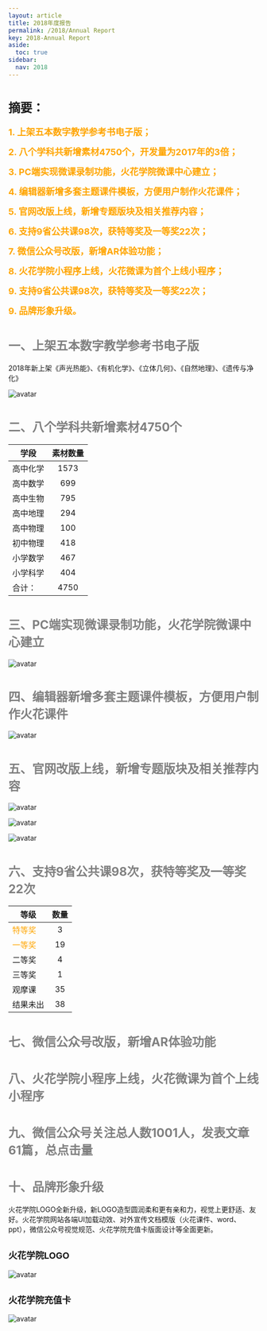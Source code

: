 ```yaml
---
layout: article
title: 2018年度报告
permalink: /2018/Annual Report
key: 2018-Annual Report
aside:
  toc: true
sidebar:
  nav: 2018
---
```


# <font size="5">摘要：</font>

<bro/><bro/>

**<font size="4" color="orange">1. 上架五本数字教学参考书电子版；</font>**

**<font size="4" color="orange">2. 八个学科共新增素材4750个，开发量为2017年的3倍；</font>**

**<font size="4" color="orange">3. PC端实现微课录制功能，火花学院微课中心建立；</font>**

**<font size="4" color="orange">4. 编辑器新增多套主题课件模板，方便用户制作火花课件；</font>**

**<font size="4" color="orange">5. 官网改版上线，新增专题版块及相关推荐内容；</font>**

**<font size="4" color="orange">6. 支持9省公共课98次，获特等奖及一等奖22次；</font>**

**<font size="4" color="orange">7. 微信公众号改版，新增AR体验功能；</font>**

**<font size="4" color="orange">8. 火花学院小程序上线，火花微课为首个上线小程序；</font>**

**<font size="4" color="orange">9. 支持9省公共课98次，获特等奖及一等奖22次；</font>**

**<font size="4" color="orange">9. 品牌形象升级。</font>**


# <font size="5" color="gray">一、上架五本数字教学参考书电子版</font>

2018年新上架《声光热能》、《有机化学》、《立体几何》、《自然地理》、《遗传与净化》

![avatar](images/2018book.png)

# <font size="5" color="gray">二、八个学科共新增素材4750个</font>

| 学段 |  素材数量  | 
|-------------|:------:|
| 高中化学	| 1573 |
| 高中数学	| 699 |
| 高中生物	| 795 |
| 高中地理	| 294 |
| 高中物理	| 100 |
| 初中物理	| 418 |
| 小学数学	| 467 |
| 小学科学	| 404 |
| 合计：| 4750 |

# <font size="5" color="gray">三、PC端实现微课录制功能，火花学院微课中心建立</font>

![avatar](images/2018mc.png)

# <font size="5" color="gray">四、编辑器新增多套主题课件模板，方便用户制作火花课件</font>

![avatar](images/2018templates.png)

# <font size="5" color="gray">五、官网改版上线，新增专题版块及相关推荐内容</font>

![avatar](images/2018website.png)

![avatar](images/2018topic1.png)

![avatar](images/2018content.png)

# <font size="5" color="gray">六、支持9省公共课98次，获特等奖及一等奖22次</font>

| 等级 |  数量  | 
|----------|:------:|
| <font color="orange">特等奖</font> | 3 |
| <font color="orange">一等奖</font>	| 19 |
| 二等奖	| 4 |
| 三等奖	| 1 |
| 观摩课	| 35 |
| 结果未出	| 38 |

# <font size="5" color="gray">七、微信公众号改版，新增AR体验功能</font>

# <font size="5" color="gray">八、火花学院小程序上线，火花微课为首个上线小程序</font>

# <font size="5" color="gray">九、微信公众号关注总人数1001人，发表文章61篇，总点击量</font>

# <font size="5" color="gray">十、品牌形象升级</font>

火花学院LOGO全新升级，新LOGO造型圆润柔和更有亲和力，视觉上更舒适、友好。火花学院网站各端UI加载动效、对外宣传文档模版（火花课件、word、ppt），微信公众号视觉规范、火花学院充值卡版面设计等全面更新。

## <font size="4" >火花学院LOGO</font>

![avatar](images/2018logo.png)

## <font size="4" >火花学院充值卡</font>

![avatar](images/2018card.png)
